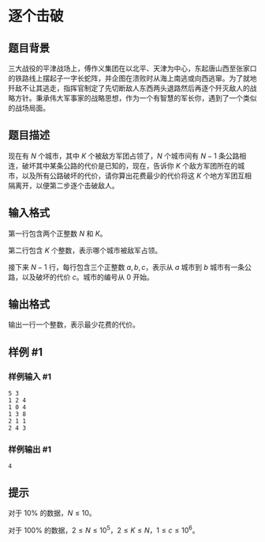 # 逐个击破

## 题目背景

三大战役的平津战场上，傅作义集团在以北平、天津为中心，东起唐山西至张家口的铁路线上摆起子一字长蛇阵，并企图在溃败时从海上南逃或向西逃窜。为了就地歼敌不让其逃走，指挥官制定了先切断敌人东西两头退路然后再逐个歼灭敌人的战略方针。秉承伟大军事家的战略思想，作为一个有智慧的军长你，遇到了一个类似的战场局面。

## 题目描述

现在有 $N$ 个城市，其中 $K$ 个被敌方军团占领了，$N$ 个城市间有 $N-1$ 条公路相连，破坏其中某条公路的代价是已知的，现在，告诉你 $K$ 个敌方军团所在的城市，以及所有公路破坏的代价，请你算出花费最少的代价将这 $K$ 个地方军团互相隔离开，以便第二步逐个击破敌人。

## 输入格式

第一行包含两个正整数 $N$ 和 $K$。

第二行包含 $K$ 个整数，表示哪个城市被敌军占领。

接下来 $N-1$ 行，每行包含三个正整数 $a,b,c$，表示从 $a$ 城市到 $b$ 城市有一条公路，以及破坏的代价 $c$。城市的编号从 $0$ 开始。

## 输出格式

输出一行一个整数，表示最少花费的代价。

## 样例 #1

### 样例输入 #1

```
5 3
1 2 4
1 0 4
1 3 8
2 1 1
2 4 3
```

### 样例输出 #1

```
4
```

## 提示

对于 $10\%$ 的数据，$N\le 10$。

对于 $100\%$ 的数据，$2\le N\le10^5$，$2\le K\le N$，$1\le c\le 10^6$。